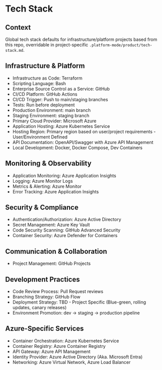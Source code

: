 # Tech Stack

## Context

Global tech stack defaults for infrastructure/platform projects based from this repo, overridable in project-specific `.platform-mode/product/tech-stack.md`.

## Infrastructure & Platform

- Infrastructure as Code: Terraform
- Scripting Language: Bash
- Enterprise Source Control as a Service: GitHub
- CI/CD Platform: GitHub Actions
- CI/CD Trigger: Push to main/staging branches
- Tests: Run before deployment
- Production Environment: main branch
- Staging Environment: staging branch
- Primary Cloud Provider: Microsoft Azure
- Application Hosting: Azure Kubernetes Service
- Hosting Region: Primary region based on user/project requirements - User/Environment Defined
- API Documentation: OpenAPI/Swagger with Azure API Management
- Local Development: Docker, Docker Compose, Dev Containers

## Monitoring & Observability

- Application Monitoring: Azure Application Insights
- Logging: Azure Monitor Logs
- Metrics & Alerting: Azure Monitor
- Error Tracking: Azure Application Insights

## Security & Compliance

- Authentication/Authorization: Azure Active Directory
- Secret Management: Azure Key Vault
- Code Security Scanning: GitHub Advanced Security
- Container Security: Azure Defender for Containers

## Communication & Collaboration

- Project Management: GitHub Projects

## Development Practices

- Code Review Process: Pull Request reviews
- Branching Strategy: GitHub Flow
- Deployment Strategy: TBD - Project Specific (Blue-green, rolling updates, canary releases)
- Environment Promotion: dev → staging → production pipeline

## Azure-Specific Services

- Container Orchestration: Azure Kubernetes Service
- Container Registry: Azure Container Registry
- API Gateway: Azure API Management
- Identity Provider: Azure Active Directory (Aka. Microsoft Entra)
- Networking: Azure Virtual Network, Azure Load Balancer